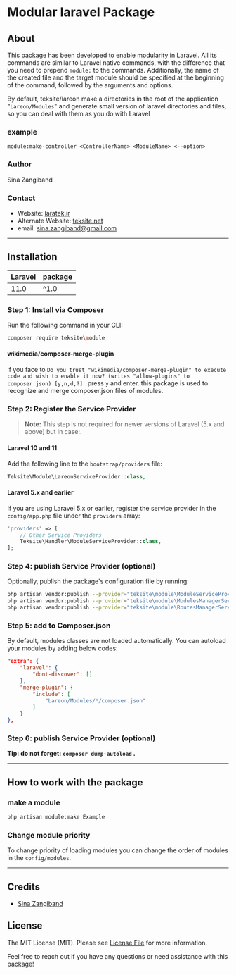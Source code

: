 
# Modular laravel Package

## About
This package has been developed to enable modularity in Laravel. All its commands are similar to Laravel native commands, with the difference that you need to prepend ``module:`` to the commands. Additionally, the name of the created file and the target module should be specified at the beginning of the command, followed by the arguments and options.

By default, teksite/lareon make a directories in the root of the application "``Lareon/Modules``" and generate small version of laravel directories and files, so you can deal with them as you do with Laravel

### example
``
module:make-controller <ControllerName> <ModuleName> <--option>
``

### Author
Sina Zangiband

### Contact
- Website: [laratek.ir](https://laratek.ir)
- Alternate Website: [teksite.net](https://teksite.net)
- email: [sina.zangiband@gmail.com](sina.zangiband@gmail.com)
---

## Installation

| **Laravel** | **package** |
|-------------|-------------|
| 11.0        | ^1.0        |

### Step 1: Install via Composer
Run the following command in your CLI:

```bash
composer require teksite\module
```
#### wikimedia/composer-merge-plugin
if you face to ``Do you trust "wikimedia/composer-merge-plugin" to execute code and wish to enable it now? (writes "allow-plugins" to composer.json) [y,n,d,?]
`` press ``y`` and enter. this package is used to recognize and merge composer.json files of modules. 
### Step 2: Register the Service Provider
> **Note:** This step is not required for newer versions of Laravel (5.x and above) but in case:.

#### Laravel 10 and 11
Add the following line to the `bootstrap/providers` file:

```php
Teksite\Module\LareonServiceProvider::class,
```

#### Laravel 5.x and earlier
If you are using Laravel 5.x or earlier, register the service provider in the `config/app.php` file under the `providers` array:

```php
'providers' => [
    // Other Service Providers
    Teksite\Handler\ModuleServiceProvider::class,
];
```
### Step 4: publish Service Provider (optional)
Optionally, publish the package's configuration file by running:

```bash
php artisan vendor:publish --provider="teksite\module\ModuleServiceProvider"
php artisan vendor:publish --provider="teksite\module\ModulesManagerServiceProvider"
php artisan vendor:publish --provider="teksite\module\RoutesManagerServiceProvider"
```

### Step 5: add to Composer.json
By default, modules classes are not loaded automatically. You can autoload your modules by adding below codes:


```json
"extra": {
    "laravel": {
        "dont-discover": []
    },
    "merge-plugin": {
        "include": [
            "Lareon/Modules/*/composer.json"
        ]
    }
},
```
### Step 6: publish Service Provider (optional)
**Tip: do not forget: `composer dump-autoload` .**



---

## How to work with the package

### make a module

```bash
php artisan module:make Example
```

### Change module priority
To change priority of loading modules you can change the order of modules in the ``config/modules``.



---
## Credits

- [Sina Zangiband](https://github.com/teksite)


## License

The MIT License (MIT). Please see [License File](LICENSE.md) for more information.

Feel free to reach out if you have any questions or need assistance with this package!
